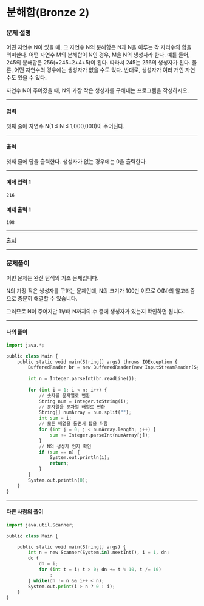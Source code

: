 # 분해합(Bronze 2)

### 문제 설명

어떤 자연수 N이 있을 때, 그 자연수 N의 분해합은 N과 N을 이루는 각 자리수의 합을 의미한다. 어떤 자연수 M의 분해합이 N인 경우, M을 N의 생성자라 한다. 예를 들어, 245의 분해합은 256(=245+2+4+5)이 된다. 따라서 245는 256의 생성자가 된다. 물론, 어떤 자연수의 경우에는 생성자가 없을 수도 있다. 반대로, 생성자가 여러 개인 자연수도 있을 수 있다.   

자연수 N이 주어졌을 때, N의 가장 작은 생성자를 구해내는 프로그램을 작성하시오.   

---

#### 입력

첫째 줄에 자연수 N(1 ≤ N ≤ 1,000,000)이 주어진다.

---

#### 출력

첫째 줄에 답을 출력한다. 생성자가 없는 경우에는 0을 출력한다.

---
#### 예제 입력 1

~~~
216
~~~

#### 예제 출력 1

~~~
198
~~~

---

[출처](https://www.acmicpc.net/problem/2231)

---

### 문제풀이

이번 문제는 완전 탐색의 기초 문제입니다.   

N의 가장 작은 생성자를 구하는 문제인데, N의 크기가 100만 이므로 O(N)의 알고리즘으로 충분히 해결할 수 있습니다.   

그러므로 N이 주어지만 1부터 N까지의 수 중에 생성자가 있는지 확인하면 됩니다.   

---

#### 나의 풀이

~~~python
import java.*;

public class Main {
    public static void main(String[] args) throws IOException {
    	BufferedReader br = new BufferedReader(new InputStreamReader(System.in));
    	
    	int n = Integer.parseInt(br.readLine());
    	
    	for (int i = 1; i < n; i++) {
            // 숫자를 문자열로 변환
    		String num = Integer.toString(i);
            // 문자열을 문자열 배열로 변환
    		String[] numArray = num.split("");
    		int sum = i;
            // 모든 배열을 돌면서 합을 더함
    		for (int j = 0; j < numArray.length; j++) {
    			sum += Integer.parseInt(numArray[j]);
    		}
            // N의 생성자 인지 확인
    		if (sum == n) {
    			System.out.println(i);
    			return;
    		}
    	}
    	System.out.println(0);
    }
}
~~~

---

#### 다른 사람의 풀이

~~~python
import java.util.Scanner;

public class Main {

	public static void main(String[] args) {
		int n = new Scanner(System.in).nextInt(), i = 1, dn;
		do {
			dn = i;
			for (int t = i; t > 0; dn += t % 10, t /= 10)
				;
		} while(dn != n && i++ < n);
		System.out.print(i > n ? 0 : i);
	}
}
~~~
